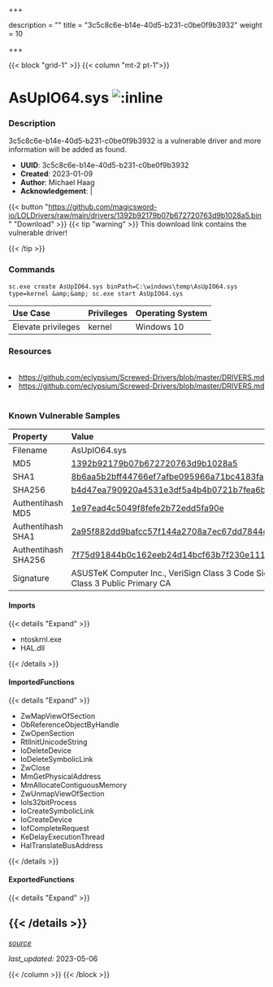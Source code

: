 +++

description = ""
title = "3c5c8c6e-b14e-40d5-b231-c0be0f9b3932"
weight = 10

+++


{{< block "grid-1" >}}
{{< column "mt-2 pt-1">}}


# AsUpIO64.sys ![:inline](/images/twitter_verified.png) 


### Description

3c5c8c6e-b14e-40d5-b231-c0be0f9b3932 is a vulnerable driver and more information will be added as found.
- **UUID**: 3c5c8c6e-b14e-40d5-b231-c0be0f9b3932
- **Created**: 2023-01-09
- **Author**: Michael Haag
- **Acknowledgement**:  | [](https://twitter.com/)

{{< button "https://github.com/magicsword-io/LOLDrivers/raw/main/drivers/1392b92179b07b672720763d9b1028a5.bin" "Download" >}}
{{< tip "warning" >}}
This download link contains the vulnerable driver!

{{< /tip >}}

### Commands

```
sc.exe create AsUpIO64.sys binPath=C:\windows\temp\AsUpIO64.sys type=kernel &amp;&amp; sc.exe start AsUpIO64.sys
```

| Use Case | Privileges | Operating System | 
|:---- | ---- | ---- |
| Elevate privileges | kernel | Windows 10 |

### Resources
<br>
<li><a href=" https://github.com/eclypsium/Screwed-Drivers/blob/master/DRIVERS.md"> https://github.com/eclypsium/Screwed-Drivers/blob/master/DRIVERS.md</a></li>
<li><a href="https://github.com/eclypsium/Screwed-Drivers/blob/master/DRIVERS.md">https://github.com/eclypsium/Screwed-Drivers/blob/master/DRIVERS.md</a></li>
<br>

### Known Vulnerable Samples

| Property           | Value |
|:-------------------|:------|
| Filename           | AsUpIO64.sys |
| MD5                | [1392b92179b07b672720763d9b1028a5](https://www.virustotal.com/gui/file/1392b92179b07b672720763d9b1028a5) |
| SHA1               | [8b6aa5b2bff44766ef7afbe095966a71bc4183fa](https://www.virustotal.com/gui/file/8b6aa5b2bff44766ef7afbe095966a71bc4183fa) |
| SHA256             | [b4d47ea790920a4531e3df5a4b4b0721b7fea6b49a35679f0652f1e590422602](https://www.virustotal.com/gui/file/b4d47ea790920a4531e3df5a4b4b0721b7fea6b49a35679f0652f1e590422602) |
| Authentihash MD5   | [1e97ead4c5049f8fefe2b72edd5fa90e](https://www.virustotal.com/gui/search/authentihash%253A1e97ead4c5049f8fefe2b72edd5fa90e) |
| Authentihash SHA1  | [2a95f882dd9bafcc57f144a2708a7ec67dd7844c](https://www.virustotal.com/gui/search/authentihash%253A2a95f882dd9bafcc57f144a2708a7ec67dd7844c) |
| Authentihash SHA256| [7f75d91844b0c162eeb24d14bcf63b7f230e111daa7b0a26eaa489eeb22d9057](https://www.virustotal.com/gui/search/authentihash%253A7f75d91844b0c162eeb24d14bcf63b7f230e111daa7b0a26eaa489eeb22d9057) |
| Signature         | ASUSTeK Computer Inc., VeriSign Class 3 Code Signing 2009-2 CA, VeriSign Class 3 Public Primary CA   |


#### Imports
{{< details "Expand" >}}
* ntoskrnl.exe
* HAL.dll

{{< /details >}}
#### ImportedFunctions
{{< details "Expand" >}}
* ZwMapViewOfSection
* ObReferenceObjectByHandle
* ZwOpenSection
* RtlInitUnicodeString
* IoDeleteDevice
* IoDeleteSymbolicLink
* ZwClose
* MmGetPhysicalAddress
* MmAllocateContiguousMemory
* ZwUnmapViewOfSection
* IoIs32bitProcess
* IoCreateSymbolicLink
* IoCreateDevice
* IofCompleteRequest
* KeDelayExecutionThread
* HalTranslateBusAddress

{{< /details >}}
#### ExportedFunctions
{{< details "Expand" >}}

{{< /details >}}
-----



[*source*](https://github.com/magicsword-io/LOLDrivers/tree/main/yaml/3c5c8c6e-b14e-40d5-b231-c0be0f9b3932.yaml)

*last_updated:* 2023-05-06








{{< /column >}}
{{< /block >}}
